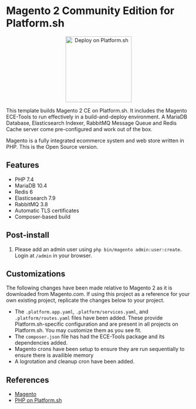# Magento 2 Community Edition for Platform.sh

<p align="center">
<a href="https://console.platform.sh/projects/create-project?template=https://raw.githubusercontent.com/platformsh/template-builder/master/templates/magento2ce/.platform.template.yaml&utm_content=magento2ce&utm_source=github&utm_medium=button&utm_campaign=deploy_on_platform">
    <img src="https://platform.sh/images/deploy/lg-blue.svg" alt="Deploy on Platform.sh" width="180px" />
</a>
</p>

This template builds Magento 2 CE on Platform.sh.  It includes the Magento ECE-Tools to run effectively in a build-and-deploy environment.  A MariaDB Database, Elasticsearch Indexer, RabbitMQ Message Queue and Redis Cache server come pre-configured and work out of the box. 

Magento is a fully integrated ecommerce system and web store written in PHP.  This is the Open Source version.

## Features

* PHP 7.4
* MariaDB 10.4
* Redis 6
* Elasticsearch 7.9
* RabbitMQ 3.8
* Automatic TLS certificates
* Composer-based build

## Post-install

1. Please add an admin user using `php bin/magento admin:user:create`.  Login at `/admin` in your browser. 

## Customizations

The following changes have been made relative to Magento 2 as it is downloaded from Magento.com.  If using this project as a reference for your own existing project, replicate the changes below to your project.

* The `.platform.app.yaml`, `.platform/services.yaml`, and `.platform/routes.yaml` files have been added.  These provide Platform.sh-specific configuration and are present in all projects on Platform.sh.  You may customize them as you see fit.
* The `composer.json` file has had the ECE-Tools package and its dependencies added.
* Magento crons have been setup to ensure they are run sequentially to ensure there is availible memory
* A logrotation and cleanup cron have been added.

## References

* [Magento](https://magento.com/)
* [PHP on Platform.sh](https://docs.platform.sh/languages/php.html)
